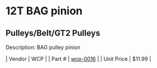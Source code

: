 # 12T BAG pinion
## Pulleys/Belt/GT2 Pulleys
Description: 	BAG pulley pinion 

| Vendor | WCP | 
| Part # | [wcp-0016](http://www.wcproducts.net/gt2-timing-pulleys-belts) | 
| Unit Price | $11.99 | 

